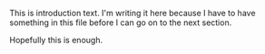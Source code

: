 This is introduction text. I'm writing it here because I have to have something in this file before I can go on to the next section.

Hopefully this is enough.